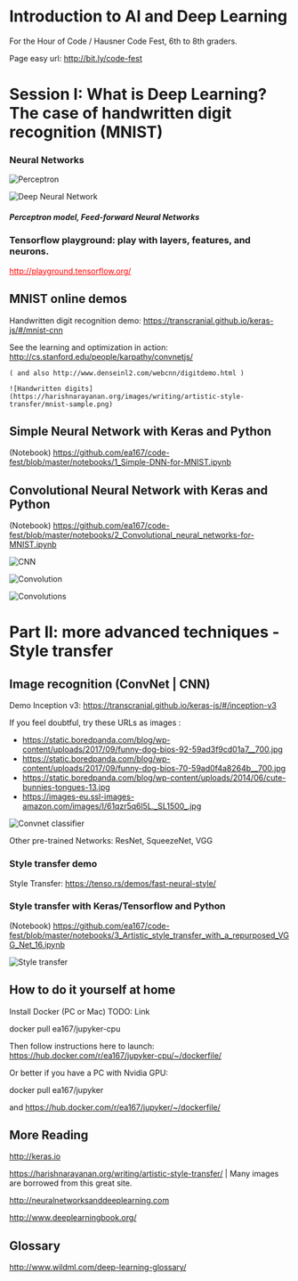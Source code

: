 # Introduction to AI and Deep Learning
For the Hour of Code / Hausner Code Fest, 6th to 8th graders.

Page easy url: http://bit.ly/code-fest

<!--
// http://52.45.136.140:8888
// 172.30.1.57

Explain here how to:
- install Docker (link for Mac)
- create local folder for Docker and make sure it is shared in preferences
- docker pull ea167/code-fest
- launch docker image
- open Chrome and connect to Jupyter
-->

###  
# Session I: What is Deep Learning? The case of handwritten digit recognition (MNIST)

### Neural Networks

![Perceptron](https://harishnarayanan.org/images/writing/artistic-style-transfer/neuron.gif)

![Deep Neural Network](https://harishnarayanan.org/images/writing/artistic-style-transfer/neural-network-2-hidden.svg)

##### Perceptron model, Feed-forward Neural Networks


### Tensorflow playground: play with layers, features, and neurons.

<a style="color:red" href="http://playground.tensorflow.org/" target="_blank">
http://playground.tensorflow.org/
</a>

## MNIST online demos

Handwritten digit recognition demo:
https://transcranial.github.io/keras-js/#/mnist-cnn

See the learning and optimization in action:
http://cs.stanford.edu/people/karpathy/convnetjs/

    ( and also http://www.denseinl2.com/webcnn/digitdemo.html )

    ![Handwritten digits](https://harishnarayanan.org/images/writing/artistic-style-transfer/mnist-sample.png)


## Simple Neural Network with Keras and Python

(Notebook) https://github.com/ea167/code-fest/blob/master/notebooks/1_Simple-DNN-for-MNIST.ipynb

## Convolutional Neural Network with Keras and Python

(Notebook) https://github.com/ea167/code-fest/blob/master/notebooks/2_Convolutional_neural_networks-for-MNIST.ipynb

![CNN](https://leonardoaraujosantos.gitbooks.io/artificial-inteligence/content/Images/ConvnetDiagram.png)

![Convolution](https://harishnarayanan.org/images/writing/artistic-style-transfer/conv-layer.gif)

![Convolutions](https://harishnarayanan.org/images/writing/artistic-style-transfer/mnist-web-demo.png)

###  
# Part II: more advanced techniques - Style transfer

## Image recognition (ConvNet | CNN)

Demo Inception v3: https://transcranial.github.io/keras-js/#/inception-v3

If you feel doubtful, try these URLs as images :
- https://static.boredpanda.com/blog/wp-content/uploads/2017/09/funny-dog-bios-92-59ad3f9cd01a7__700.jpg
- https://static.boredpanda.com/blog/wp-content/uploads/2017/09/funny-dog-bios-70-59ad0f4a8264b__700.jpg
- https://static.boredpanda.com/blog/wp-content/uploads/2014/06/cute-bunnies-tongues-13.jpg
- https://images-eu.ssl-images-amazon.com/images/I/61qzr5q6l5L._SL1500_.jpg

![Convnet classifier](https://harishnarayanan.org/images/writing/artistic-style-transfer/representation-learning.png)

Other pre-trained Networks: ResNet, SqueezeNet, VGG


### Style transfer demo

Style Transfer:
https://tenso.rs/demos/fast-neural-style/

### Style transfer with Keras/Tensorflow and Python

(Notebook) https://github.com/ea167/code-fest/blob/master/notebooks/3_Artistic_style_transfer_with_a_repurposed_VGG_Net_16.ipynb

![Style transfer](https://harishnarayanan.org/images/writing/artistic-style-transfer/style-transferred.jpg)


###  
## How to do it yourself at home

Install Docker (PC or Mac)
TODO: Link

docker pull ea167/jupyker-cpu

Then follow instructions here to launch:
https://hub.docker.com/r/ea167/jupyker-cpu/~/dockerfile/

Or better if you have a PC with Nvidia GPU:

docker pull ea167/jupyker

and https://hub.docker.com/r/ea167/jupyker/~/dockerfile/


## More Reading

http://keras.io

https://harishnarayanan.org/writing/artistic-style-transfer/  | Many images are borrowed from this great site.

http://neuralnetworksanddeeplearning.com

http://www.deeplearningbook.org/


## Glossary
http://www.wildml.com/deep-learning-glossary/
